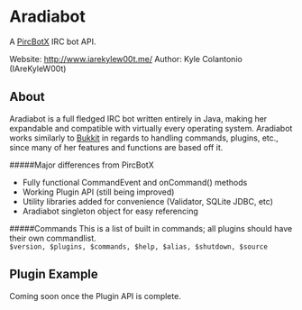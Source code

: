Aradiabot
=========
A [PircBotX](https://code.google.com/p/pircbotx/) IRC bot API.

Website: http://www.iarekylew00t.me/
Author: Kyle Colantonio (IAreKyleW00t)

About
-----
Aradiabot is a full fledged IRC bot written entirely in Java, making her expandable and compatible with virtually every operating system. Aradiabot works similarly to [Bukkit](https://github.com/Bukkit/Bukkit) in regards to handling commands, plugins, etc., since many of her features and functions are based off it.

#####Major differences from PircBotX
* Fully functional CommandEvent and onCommand() methods
* Working Plugin API (still being improved)
* Utility libraries added for convenience (Validator, SQLite JDBC, etc)
* Aradiabot singleton object for easy referencing

#####Commands
This is a list of built in commands; all plugins should have their own commandlist.  
```$version, $plugins, $commands, $help, $alias, $shutdown, $source```

Plugin Example
--------------
Coming soon once the Plugin API is complete.
